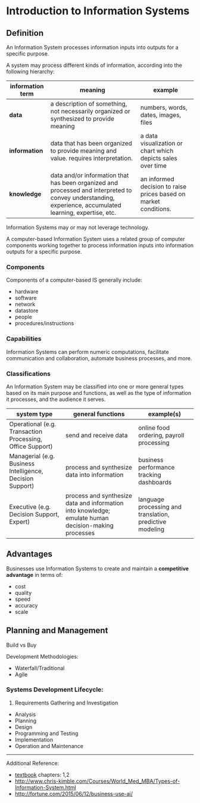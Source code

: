 # Introduction to Information Systems

## Definition

An Information System processes information inputs into outputs for a specific purpose.

A system may process different kinds of information, according into the following hierarchy:

information term | meaning | example
--- | --- | ---
**data** | a description of something, not necessarily organized or synthesized to provide meaning | numbers, words, dates, images, files
**information** | data that has been organized to provide meaning and value. requires interpretation. | a data visualization or chart which depicts sales over time
**knowledge** | data and/or information that has been organized and processed and interpreted to convey understanding, experience, accumulated learning, expertise, etc. | an informed decision to raise prices based on market conditions.

Information Systems may or may not leverage technology.

A computer-based Information System uses a related group of computer components
 working together to process information inputs into information outputs
 for a specific purpose.

### Components

Components of a computer-based IS generally include:

 + hardware
 + software
 + network
 + datastore
 + people
 + procedures/instructions

### Capabilities

Information Systems can perform numeric computations,
 facilitate communication and collaboration,
 automate business processes, and more.

### Classifications

An Information System may be classified into one or more general types
 based on its main purpose and functions,
 as well as the type of information it processes,
 and the audience it serves.

system type | general functions | example(s)
--- | --- | ---
Operational (e.g. Transaction Processing, Office Support) | send and receive data | online food ordering, payroll processing
Managerial (e.g. Business Intelligence, Decision Support) | process and synthesize data into information | business performance tracking dashboards
Executive (e.g. Decision Support, Expert) | process and synthesize data and information into knowledge; emulate human decision-making processes | language processing and translation, predictive modeling

## Advantages

Businesses use Information Systems to create and maintain a **competitive advantage**
 in terms of:

 + cost
 + quality
 + speed
 + accuracy
 + scale

## Planning and Management

Build vs Buy

Development Methodologies:

 + Waterfall/Traditional
 + Agile

### Systems Development Lifecycle:

 1. Requirements Gathering and Investigation
 * Analysis
 * Planning
 * Design
 * Programming and Testing
 * Implementation
 * Operation and Maintenance

<hr>

Additional Reference:

 + [textbook](README.md#accompanying-textbook) chapters: 1,2
 + http://www.chris-kimble.com/Courses/World_Med_MBA/Types-of-Information-System.html
 + http://fortune.com/2015/06/12/business-use-ai/
